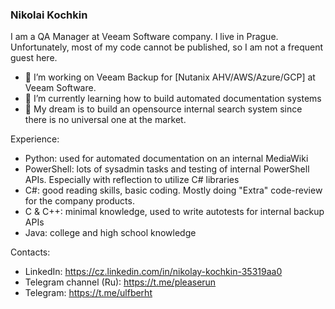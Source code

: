 ### Nikolai Kochkin

I am a QA Manager at Veeam Software company. I live in Prague. Unfortunately, most of my code cannot be published, so I am not a frequent guest here.

- 🔭 I’m working on Veeam Backup for [Nutanix AHV/AWS/Azure/GCP] at Veeam Software. 
- 🌱 I’m currently learning how to build automated documentation systems
- 🤔 My dream is to build an opensource internal search system since there is no universal one at the market.

Experience:
- Python: used for automated documentation on an internal MediaWiki
- PowerShell: lots of sysadmin tasks and testing of internal PowerShell APIs. Especially with reflection to utilize C# libraries
- C#: good reading skills, basic coding. Mostly doing "Extra" code-review for the company products. 
- C & C++: minimal knowledge, used to write autotests for internal backup APIs
- Java: college and high school knowledge

Contacts:
* LinkedIn: https://cz.linkedin.com/in/nikolay-kochkin-35319aa0
* Telegram channel (Ru): https://t.me/pleaserun
* Telegram: https://t.me/ulfberht
